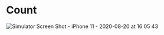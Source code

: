 # Count
![Simulator Screen Shot - iPhone 11 - 2020-08-20 at 16 05 43](https://user-images.githubusercontent.com/69711518/90728675-4710a600-e300-11ea-8e2e-c88dc8bb006b.png)
